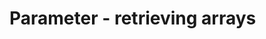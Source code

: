 ﻿---
Author: stanac
CreatedDate: 2017-04-15
Title: Retrieving arras
RenderTitle: false
IsHtml: false
Id: parameters-retrieving-arrays
ParentPageId: parameter-retrieving
---

# Parameter - retrieving arrays